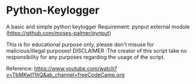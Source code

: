 # Python-Keylogger

A basic and simple python keylogger
Requirement: pynput external module (https://github.com/moses-palmer/pynput)

This is for educational purpose only,
please don't misuse for malicious/illegal purposes!
DISCLAIMER :The creator of this script take no responsibility for any purposes regarding the usage of the script.

Reference: https://www.youtube.com/watch?v=TbMKwl11itQ&ab_channel=freeCodeCamp.org
